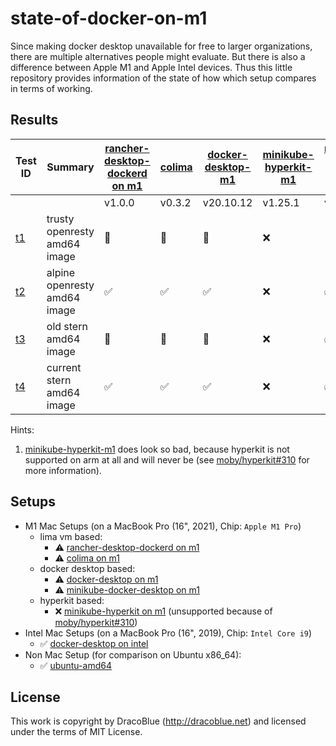 # state-of-docker-on-m1

Since making docker desktop unavailable for free to larger organizations, there are multiple alternatives people might
evaluate. But there is also a difference between Apple M1 and Apple Intel devices. Thus this little repository provides
information of the state of how which setup compares in terms of working.

## Results

| Test ID             | Summary                      | [rancher-desktop-dockerd on m1](./setups/rancher-desktop-dockerd-m1.md) | [colima](./setups/colima-m1.md) | [docker-desktop-m1](./setups/docker-desktop-m1.md) | [minikube-hyperkit-m1](./setups/minikube-hyperkit-m1.md) | [minikube-docker-desktop-m1](./setups/minikube-docker-desktop-m1.md) | [docker-desktop on intel](./setups/docker-desktop-intel.md) | [ubuntu-amd64](./setups/ubuntu-amd64.md) |
|---------------------|------------------------------|-------------------------------------------------------------------------|---------------------------------|----------------------------------------------------|----------------------------------------------------------|--------------------------------------------------------------------|-------------------------------------------------------------|------------------------------------------|
|                     |                              | v1.0.0                                                                  |  v0.3.2                         | v20.10.12                        | v1.25.1                                                  |  v1.25.1                                                             | v20.10.12                                                   | v20.10.12                                |
| [t1](./tests/t1.sh) | trusty openresty amd64 image | 🛑                                                                        | 🛑                                                                      | 🛑                              | ❌                                                        |  🛑                                                                  | ✅                                                           | ✅                                        |
| [t2](./tests/t2.sh) | alpine openresty amd64 image | ✅                                                                         | ✅                                                                       | ✅                               | ❌                                                        | ✅                                                                    | ✅                                                           | ✅                                        |
| [t3](./tests/t3.sh) | old stern amd64 image        | 🛑                                                                        | 🛑                                                                      | 🛑                              | ❌                                                        | ✅                                                                    | ✅                                                           | ✅                                        |
| [t4](./tests/t4.sh) | current stern amd64 image    | ✅                                                                        | ✅                                                                       | ✅                               | ❌                                                        | ✅                                                                    | ✅                                                           | ✅                                        |

Hints:

1.  [minikube-hyperkit-m1](./setups/minikube-hyperkit-m1.md) does look so bad, because hyperkit is not supported on arm at all and will never be (see [moby/hyperkit#310](https://github.com/moby/hyperkit/issues/310) for more information).

## Setups

* M1 Mac Setups (on a MacBook Pro (16", 2021), Chip: `Apple M1 Pro`)
  * lima vm based:
    * ⚠️ [rancher-desktop-dockerd on m1](./setups/rancher-desktop-dockerd-m1.md)
    * ⚠️ [colima on m1](./setups/colima-m1.md)
  * docker desktop based:
    * ⚠️ [docker-desktop on m1](./setups/docker-desktop-m1.md)
    * ⚠️ [minikube-docker-desktop on m1](./setups/minikube-docker-desktop-m1.md)
  * hyperkit based:
    * ❌ [minikube-hyperkit on m1](./setups/minikube-hyperkit-m1.md) (unsupported because of [moby/hyperkit#310](https://github.com/moby/hyperkit/issues/310))
* Intel Mac Setups (on a MacBook Pro (16", 2019), Chip: `Intel Core i9`)
  * ✅ [docker-desktop on intel](./setups/docker-desktop-intel.md)
* Non Mac Setup (for comparison on Ubuntu x86_64):
  * ✅ [ubuntu-amd64](./setups/ubuntu-amd64.md)

## License

This work is copyright by DracoBlue (http://dracoblue.net) and licensed under the terms of MIT License.
